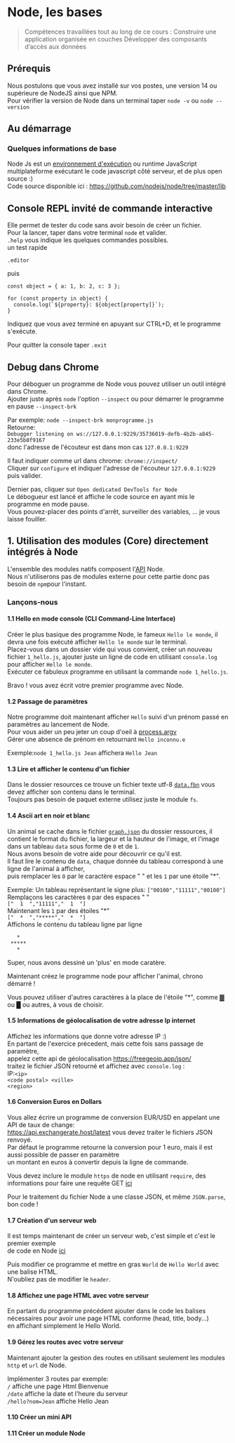# Node, les bases
> Compétences travaillées tout au long de ce cours :
> Construire une application organisée en couches
> Développer des composants d’accès aux données
## Prérequis
Nous postulons que vous avez installé sur vos postes, une version 14 ou supérieure de NodeJS ainsi que NPM.     
Pour vérifier la version de Node dans un terminal taper `node -v` ou `node --version`

## Au démarrage
### Quelques informations de base
Node Js est un [environnement d'exécution](https://fr.wikipedia.org/wiki/Environnement_d%27ex%C3%A9cution) ou runtime JavaScript multiplateforme exécutant le code javascript côté serveur, et de plus open source :)    
Code source disponible ici : https://github.com/nodejs/node/tree/master/lib
## Console REPL invité de commande interactive
Elle permet de tester du code sans avoir besoin de créer un fichier.     
Pour la lancer, taper dans votre terminal `node` et valider.       
`.help` vous indique les quelques commandes possibles.    
un test rapide
```
.editor
```
puis
```
const object = { a: 1, b: 2, c: 3 };

for (const property in object) {
  console.log(`${property}: ${object[property]}`);
}
```
Indiquez que vous avez terminé en apuyant sur CTRL+D, et le programme s'exécute.    

Pour quitter la console taper `.exit`

## Debug dans Chrome
Pour déboguer un programme de Node vous pouvez utiliser un outil intégré dans Chrome.     
Ajouter juste après `node` l'option `--inspect` ou pour démarrer le programme en pause `--inspect-brk`

Par exemple:
`node --inspect-brk monprogramme.js`    
Retourne:      
`Debugger listening on ws://127.0.0.1:9229/35736019-defb-4b2b-a845-233e5b8f9167`    
donc l'adresse de l'écouteur est dans mon cas `127.0.0.1:9229`    

Il faut indiquer comme url dans chrome: `chrome://inspect/`    
Cliquer sur `configure` et indiquer l'adresse de l'écouteur `127.0.0.1:9229` puis valider.     

Dernier pas, cliquer sur `Open dedicated DevTools for Node`        
Le débogueur est lancé et affiche le code source en ayant mis le programme en mode pause.        
Vous pouvez-placer des points d'arrêt, surveiller des variables, ... je vous laisse fouiller.  
 

## 1. Utilisation des modules (Core) directement intégrés à Node

L'ensemble des modules natifs composent l'[API](https://nodejs.org/api/) Node.     
Nous n'utiliserons pas de modules externe pour cette partie donc pas besoin de `npm`pour l'instant.     
### Lançons-nous  

#### 1.1 Hello en mode console (CLI Command-Line Interface)
Créer le plus basique des programme Node, le fameux `Hello le monde`, il devra une fois exécuté afficher `Hello le monde` sur le terminal.    
Placez-vous dans un dossier vide qui vous convient, créer un nouveau fichier `1_hello.js`, ajouter juste un ligne de code en utilisant `console.log` pour afficher `Hello le monde`.    
Exécuter ce fabuleux programme en utilisant la commande `node 1_hello.js`.
    
Bravo ! vous avez écrit votre premier programme avec Node.    

#### 1.2 Passage de paramètres
Notre programme doit maintenant afficher `Hello` suivi d'un prénom passé en paramètres au lancement de Node.          
Pour vous aider un peu jeter un coup d'oeil à [process.argv](https://nodejs.org/fr/knowledge/command-line/how-to-parse-command-line-arguments/)    
Gérer une absence de prénom en retournant `Hello inconnu.e`   

Exemple:`node 1_hello.js Jean` affichera `Hello Jean`

#### 1.3 Lire et afficher le contenu d'un fichier
Dans le dossier resources ce trouve un fichier texte utf-8 [`data.fbn`](resources/data.fbn) vous devez afficher son contenu dans le terminal.     
Toujours pas besoin de paquet externe utilisez juste le module `fs`.      

#### 1.4 Ascii art en noir et blanc
Un animal se cache dans le fichier [`graph.json`](resources/graph.json) du dossier ressources,
il contient le format du fichier, la largeur et la hauteur de l'image, et l'image dans un tableau `data` sous forme de `0` et de `1`.  
Nous avons besoin de votre aide pour découvrir ce qu'il est.     
Il faut lire le contenu de `data`, chaque donnée du tableau correspond à une ligne de l'animal à afficher,    
puis remplacer les `0` par le caractère espace " "  et les `1` par une étoile "*".

Exemple:
Un tableau représentant le signe plus: `["00100","11111","00100"]`       
Remplaçons les caractères `0` par des espaces " "      
`["  1  ","11111","  1  "]`     
Maintenant les `1` par des étoiles "*"     
`["  *  ","*****","  *  "]`     
Affichons le contenu du tableau ligne par ligne    
```
   *  
 *****
   *  
 ```
Super, nous avons dessiné un 'plus' en mode caratère.

Maintenant créez le programme node pour afficher l'animal, chrono démarré !

Vous pouvez utiliser d'autres caractères à la place de l'étoile "*", comme ▓ ou █ ou autres, à vous de choisir.


#### 1.5 Informations de géolocalisation de votre adresse Ip internet
Affichez les informations que donne votre adresse IP :)    
En partant de l'exercice précedent, mais cette fois sans passage de paramètre,       
appelez cette api de géolocalisation https://freegeoip.app/json/     
traitez le fichier JSON retourné et affichez avec `console.log` :    
IP:`<ip>`   
`<code postal> <ville>`    
`<region>`   
<pays>   


#### 1.6 Conversion Euros en Dollars
Vous allez écrire un programme de conversion EUR/USD en appelant une API de taux de change:    
https://api.exchangerate.host/latest vous devez traiter le fichiers JSON renvoyé.       
Par défaut le programme retourne la conversion pour 1 euro, mais il est aussi possible de passer en paramètre   
un montant en euros à convertir depuis la ligne de commande. 
   
Vous devez inclure le module `https` de node en utilisant `require`, des informations pour faire une requête GET [ici](https://nodejs.org/api/https.html#https_https_get_url_options_callback) 
         
Pour le traitement du fichier Node a une classe JSON, et même `JSON.parse`, bon code !




#### 1.7 Création d'un serveur web
Il est temps maintenant de créer un serveur web, c'est simple et c'est le premier exemple    
de code en Node [ici](https://nodejs.org/fr/about/)     

Puis modifier ce programme et mettre en gras `World` de `Hello World` avec une balise HTML.        
N'oubliez pas de modifier le `header`.    


#### 1.8 Affichez une page HTML avec votre serveur

En partant du programme précédent ajouter dans le code les balises nécessaires pour avoir une page HTML conforme (head, title, body...)    
en affichant simplement le Hello World.


#### 1.9 Gérez les routes avec votre serveur

Maintenant ajouter la gestion des routes en utilisant seulement les modules `http` et `url` de Node.  

Implémenter 3 routes par exemple:    
`/` affiche une page Html Bienvenue    
`/date` affiche la date et l'heure du serveur    
`/hello?nom=Jean` affiche Hello Jean   


#### 1.10 Créer un mini API

#### 1.11 Créer un module Node






